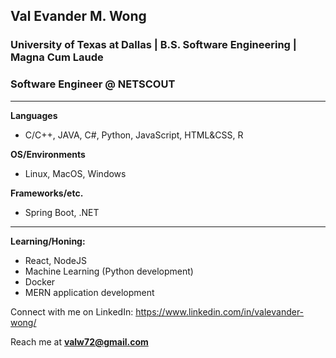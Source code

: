 ## Val Evander M. Wong
### University of Texas at Dallas | B.S. Software Engineering | Magna Cum Laude
### Software Engineer @ NETSCOUT
------------------------
**Languages**
- C/C++, JAVA, C#, Python, JavaScript, HTML&CSS, R

**OS/Environments**
- Linux, MacOS, Windows

**Frameworks/etc.**
- Spring Boot, .NET
------------------------
**Learning/Honing:**
- React, NodeJS
- Machine Learning (Python development)
- Docker
- MERN application development

Connect with me on LinkedIn: https://www.linkedin.com/in/valevander-wong/

Reach me at **valw72@gmail.com**

<!--
**zZestyy/zZestyy** is a ✨ _special_ ✨ repository because its `README.md` (this file) appears on your GitHub profile.

Here are some ideas to get you started:

- 🔭 I’m currently working on ...
- 🌱 I’m currently learning ...
- 👯 I’m looking to collaborate on ...
- 🤔 I’m looking for help with ...
- 💬 Ask me about ...
- 📫 How to reach me: ...
- 😄 Pronouns: ...
- ⚡ Fun fact: ...
-->
